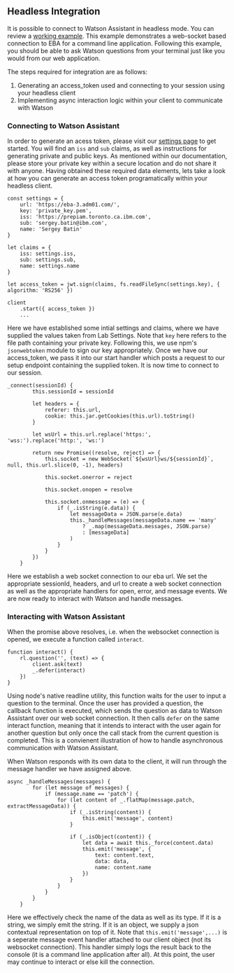 ## Headless Integration

It is possible to connect to Watson Assistant in headless mode. You can review a [working example](https://github.com/ibm-watson-embedded-business-assistant/eba-example-agents/tree/master/samples/websocket-node-client). This example demonstrates a web-socket based connection to EBA for a command line application. Following this example, you should be able to ask Watson questions from your terminal just like you would from our web application.

The steps required for integration are as follows:
1. Generating an access_token used and connecting to your session using your headless client
2. Implementing async interaction logic within your client to communicate with Watson

### Connecting to Watson Assistant

In order to generate an acess token, please visit our [settings page](https://eba.ibm.com/assistant#/lab/settings) to get started. You will find an `iss` and `sub` claims, as well as instructions for generating private and public keys. As mentioned within our documentation, please store your private key within a secure location and do not share it with anyone. Having obtained these required data elements, lets take a look at how you can generate an access token programatically within your headless client.

```
const settings = {
    url: 'https://eba-3.adm01.com/',
    key: 'private_key.pem',
    iss: 'https://prepiam.toronto.ca.ibm.com',
    sub: 'sergey.batin@ibm.com',
    name: 'Sergey Batin'
}

let claims = {
    iss: settings.iss,
    sub: settings.sub,
    name: settings.name
}

let access_token = jwt.sign(claims, fs.readFileSync(settings.key), { algorithm: 'RS256' })

client
    .start({ access_token })
    ...

```

Here we have established some intial settings and claims, where we have supplied the values taken from Lab Settings. Note that `key` here refers to the file path containing your private key. Following this, we use npm's `jsonwebtoken` module to sign our key appropriately. Once we have our access_token, we pass it into our start handler which posts a request to our setup endpoint containing the supplied token. It is now time to connect to our session.

```
_connect(sessionId) {
        this.sessionId = sessionId

        let headers = {
            referer: this.url,
            cookie: this.jar.getCookies(this.url).toString()
        }

        let wsUrl = this.url.replace('https:', 'wss:').replace('http:', 'ws:')

        return new Promise((resolve, reject) => {
            this.socket = new WebSocket(`${wsUrl}ws/${sessionId}`, null, this.url.slice(0, -1), headers)

            this.socket.onerror = reject

            this.socket.onopen = resolve

            this.socket.onmessage = (e) => {
                if (_.isString(e.data)) {
                    let messageData = JSON.parse(e.data)
                    this._handleMessages(messageData.name == 'many'
                        ? _.map(messageData.messages, JSON.parse)
                        : [messageData]
                    )
                }
            }
        })
    }
```

Here we establish a web socket connection to our eba url. We set the appropriate sessionId, headers, and url to create a web socket connection as well as the appropriate handlers for open, error, and message events. We are now ready to interact with Watson and handle messages.

### Interacting with Watson Assistant

When the promise above resolves, i.e. when the websocket connection is opened, we execute a function called `interact`.

```
function interact() {
    rl.question('', (text) => {
        client.ask(text)
        _.defer(interact)
    })
}
```

Using node's native readline utility, this function waits for the user to input a question to the terminal. Once the user has provided a question, the callback function is executed, which sends the question as data to Watson Assistant over our web socket connection. It then calls `defer` on the same interact function, meaning that it intends to interact with the user again for another question but only once the call stack from the current question is completed. This is a convienent illustration of how to handle asynchronous communication with Watson Assistant. 

When Watson responds with its own data to the client, it will run through the message handler we have assigned above.

```
async _handleMessages(messages) {
        for (let message of messages) {
            if (message.name == 'patch') {
                for (let content of _.flatMap(message.patch, extractMessageData)) {
                    if (_.isString(content)) {
                        this.emit('message', content)
                    }

                    if (_.isObject(content)) {
                        let data = await this._force(content.data)
                        this.emit('message', {
                            text: content.text,
                            data: data,
                            name: content.name
                        })
                    }
                }
            }
        }
    }
```

Here we effectively check the name of the data as well as its type. If it is a string, we simply emit the string. If it is an object, we supply a json contextual representation on top of it. Note that `this.emit('message',...)` is a seperate message event handler attached to our client object (not its websocket connection). This handler simply logs the result back to the console (it is a command line application after all). At this point, the user may continue to interact or else kill the connection.
